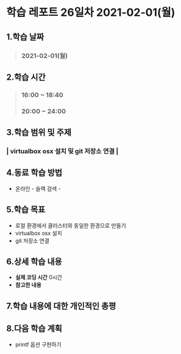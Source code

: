 # 학습 레포트 26일차 2021-02-01(월)
## 1.학습 날짜
> ### 2021-02-01(월)
## 2.학습 시간
> ### 16:00 ~ 18:40
> ### 20:00 ~ 24:00
## 3.학습 범위 및 주제
### | virtualbox osx 설치 및 git 저장소 연결 |
## 4.동료 학습 방법
- 온라인 - 슬랙 검색 - 
## 5.학습 목표
- 로컬 환경에서 클러스터와 동일한 환경으로 만들기
- virtualbox osx 설치
- git 저장소 연결
## 6.상세 학습 내용
- **실제 코딩 시간** 0시간
- **참고한 내용**


## 7.학습 내용에 대한 개인적인 총평
## 8.다음 학습 계획
- printf 옵션 구현하기
